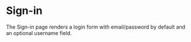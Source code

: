 # Sign-in

The Sign-in page renders a login form with email/password by default and an optional username field.
